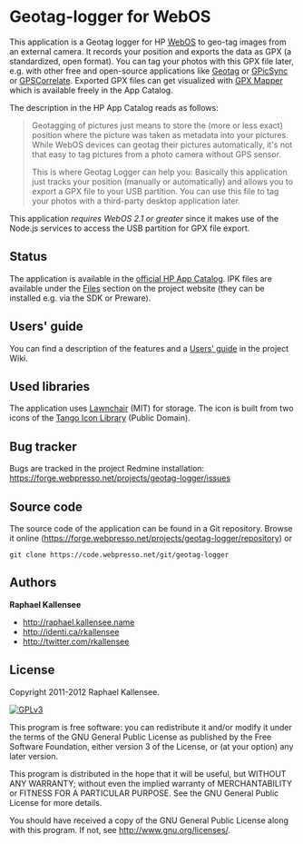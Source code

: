 Geotag-logger for WebOS
=======================

This application is a Geotag logger for HP [WebOS](http://en.wikipedia.org/wiki/Palm_webOS)
to geo-tag images from an external camera. It records your position and exports the data as
GPX (a standardized, open format). You can tag your photos with this GPX file later, e.g.
with other free and open-source applications like [Geotag](http://geotag.sourceforge.net/)
or [GPicSync](http://code.google.com/p/gpicsync/) or
[GPSCorrelate](http://freefoote.dview.net/linux_gpscorr.html). Exported GPX files can get
visualized with [GPX Mapper](http://developer.palm.com/appredirect/?packageid=com.rustyapps.gpxmapper)
which is available freely in the App Catalog.

The description in the HP App Catalog reads as follows:

> Geotagging of pictures just means to store the (more or less exact) position where
> the picture was taken as metadata into your pictures. While WebOS devices can geotag
> their pictures automatically, it's not that easy to tag pictures from a photo camera
> without GPS sensor.
>
> This is where Geotag Logger can help you: Basically this application just tracks your
> position (manually or automatically) and allows you to export a GPX file to your USB
> partition. You can use this file to tag your photos with a third-party desktop
> application later.

This application *requires WebOS 2.1 or greater* since it makes use of the Node.js
services to access the USB partition for GPX file export.


Status
------

The application is available in the
[official HP App Catalog](http://developer.palm.com/appredirect/?packageid=net.webpresso.geotaglogger).
IPK files are available under the [Files](http://forge.webpresso.net/projects/geotag-logger/files)
section on the project website (they can be installed e.g. via the SDK or Preware).


Users' guide
------------

You can find a description of the features and a
[Users' guide](http://forge.webpresso.net/projects/geotag-logger/wiki/Wiki)
in the project Wiki.


Used libraries
--------------

The application uses [Lawnchair](http://blog.westcoastlogic.com/lawnchair/) (MIT) for
storage. The icon is built from two icons of the
[Tango Icon Library](http://tango.freedesktop.org/Tango_Icon_Library) (Public Domain).


Bug tracker
-----------

Bugs are tracked in the project Redmine installation:
https://forge.webpresso.net/projects/geotag-logger/issues


Source code
-----------

The source code of the application can be found in a Git repository. Browse it
online (https://forge.webpresso.net/projects/geotag-logger/repository) or

`git clone https://code.webpresso.net/git/geotag-logger`


Authors
-------

**Raphael Kallensee**

+ http://raphael.kallensee.name
+ http://identi.ca/rkallensee
+ http://twitter.com/rkallensee


License
---------------------

Copyright 2011-2012 Raphael Kallensee.

[![GPLv3](http://www.gnu.org/graphics/gplv3-127x51.png)](http://www.gnu.org/licenses/gpl-3.0.html)

This program is free software: you can redistribute it and/or modify
it under the terms of the GNU General Public License as published by
the Free Software Foundation, either version 3 of the License, or
(at your option) any later version.

This program is distributed in the hope that it will be useful,
but WITHOUT ANY WARRANTY; without even the implied warranty of
MERCHANTABILITY or FITNESS FOR A PARTICULAR PURPOSE.  See the
GNU General Public License for more details.

You should have received a copy of the GNU General Public License
along with this program.  If not, see <http://www.gnu.org/licenses/>.
